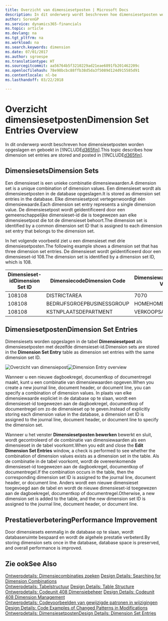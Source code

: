 ```yaml
---
title: Overzicht van dimensiesetposten | Microsoft Docs
description: In dit onderwerp wordt beschreven hoe dimensiesetposten worden opgeslagen en geboekt in Dynamics 365.
author: SorenGP
ms.service: dynamics365-financials
ms.topic: article
ms.devlang: na
ms.tgt_pltfrm: na
ms.workload: na
ms.search.keywords: dimension
ms.date: 07/01/2017
ms.author: sgroespe
ms.translationtype: HT
ms.sourcegitcommit: aa56764b5f3210229ad21eae6891fb201462209c
ms.openlocfilehash: 78e98bcbc88ffb38d5da3f5089d124d915585d91
ms.contentlocale: nl-be
ms.lasthandoff: 03/22/2018

---
```

# <a name="dimension-set-entries-overview"></a><span data-ttu-id="e5bb1-103">Overzicht dimensiesetposten</span><span class="sxs-lookup"><span data-stu-id="e5bb1-103">Dimension Set Entries Overview</span></span>
<span data-ttu-id="e5bb1-104">In dit onderwerp wordt beschreven hoe dimensiesetposten worden opgeslagen en geboekt in [!INCLUDE[d365fin](includes/d365fin_md.md)].</span><span class="sxs-lookup"><span data-stu-id="e5bb1-104">This topic describes how dimension set entries are stored and posted in [!INCLUDE[d365fin](includes/d365fin_md.md)].</span></span>  
  
## <a name="dimension-sets"></a><span data-ttu-id="e5bb1-105">Dimensiesets</span><span class="sxs-lookup"><span data-stu-id="e5bb1-105">Dimension Sets</span></span>  
<span data-ttu-id="e5bb1-106">Een dimensieset is een unieke combinatie dimensiewaarden.</span><span class="sxs-lookup"><span data-stu-id="e5bb1-106">A dimension set is a unique combination of dimension values.</span></span> <span data-ttu-id="e5bb1-107">Een dimensieset wordt als dimensiesetposten in de database opgeslagen.</span><span class="sxs-lookup"><span data-stu-id="e5bb1-107">It is stored as dimension set entries in the database.</span></span> <span data-ttu-id="e5bb1-108">Elke dimensiesetpost vertegenwoordigt één dimensiewaarde.</span><span class="sxs-lookup"><span data-stu-id="e5bb1-108">Each dimension set entry represents a single dimension value.</span></span> <span data-ttu-id="e5bb1-109">De dimensiesetpost wordt geïdentificeerd door een gemeenschappelijke dimensieset-id die is toegewezen aan elke dimensiesetpost die tot de dimensieset behoort.</span><span class="sxs-lookup"><span data-stu-id="e5bb1-109">The dimension set is identified by a common dimension set ID that is assigned to each dimension set entry that belongs to the dimension set.</span></span>  
  
<span data-ttu-id="e5bb1-110">In het volgende voorbeeld ziet u een dimensieset met drie dimensiesetposten.</span><span class="sxs-lookup"><span data-stu-id="e5bb1-110">The following example shows a dimension set that has three dimension set entries.</span></span> <span data-ttu-id="e5bb1-111">De dimensieset wordt geïdentificeerd door een dimensieset-id 108.</span><span class="sxs-lookup"><span data-stu-id="e5bb1-111">The dimension set is identified by a dimension set ID, which is 108.</span></span>  
  
|<span data-ttu-id="e5bb1-112">Dimensieset-id</span><span class="sxs-lookup"><span data-stu-id="e5bb1-112">Dimension Set ID</span></span>|<span data-ttu-id="e5bb1-113">Dimensiecode</span><span class="sxs-lookup"><span data-stu-id="e5bb1-113">Dimension Code</span></span>|<span data-ttu-id="e5bb1-114">Dimensiewaardecode</span><span class="sxs-lookup"><span data-stu-id="e5bb1-114">Dimension Value Code</span></span>|<span data-ttu-id="e5bb1-115">Dimensiewaardenaam</span><span class="sxs-lookup"><span data-stu-id="e5bb1-115">Dimension Value Name</span></span>|  
|----------------------|--------------------|--------------------------|--------------------------|  
|<span data-ttu-id="e5bb1-116">108</span><span class="sxs-lookup"><span data-stu-id="e5bb1-116">108</span></span>|<span data-ttu-id="e5bb1-117">DISTRICT</span><span class="sxs-lookup"><span data-stu-id="e5bb1-117">AREA</span></span>|<span data-ttu-id="e5bb1-118">70</span><span class="sxs-lookup"><span data-stu-id="e5bb1-118">70</span></span>|<span data-ttu-id="e5bb1-119">Noord-Amerika</span><span class="sxs-lookup"><span data-stu-id="e5bb1-119">America North</span></span>|  
|<span data-ttu-id="e5bb1-120">108</span><span class="sxs-lookup"><span data-stu-id="e5bb1-120">108</span></span>|<span data-ttu-id="e5bb1-121">BEDRIJFSGROEP</span><span class="sxs-lookup"><span data-stu-id="e5bb1-121">BUSINESSGROUP</span></span>|<span data-ttu-id="e5bb1-122">HOME</span><span class="sxs-lookup"><span data-stu-id="e5bb1-122">HOME</span></span>|<span data-ttu-id="e5bb1-123">Home</span><span class="sxs-lookup"><span data-stu-id="e5bb1-123">Home</span></span>|  
|<span data-ttu-id="e5bb1-124">108</span><span class="sxs-lookup"><span data-stu-id="e5bb1-124">108</span></span>|<span data-ttu-id="e5bb1-125">KSTNPLAATS</span><span class="sxs-lookup"><span data-stu-id="e5bb1-125">DEPARTMENT</span></span>|<span data-ttu-id="e5bb1-126">VERKOOP</span><span class="sxs-lookup"><span data-stu-id="e5bb1-126">SALES</span></span>|<span data-ttu-id="e5bb1-127">Verkoop</span><span class="sxs-lookup"><span data-stu-id="e5bb1-127">Sales</span></span>|  
  
## <a name="dimension-set-entries"></a><span data-ttu-id="e5bb1-128">Dimensiesetposten</span><span class="sxs-lookup"><span data-stu-id="e5bb1-128">Dimension Set Entries</span></span>  
<span data-ttu-id="e5bb1-129">Dimensiesets worden opgeslagen in de tabel **Dimensiesetpost** als dimensiesetposten met dezelfde dimensieset-id.</span><span class="sxs-lookup"><span data-stu-id="e5bb1-129">Dimension sets are stored in the **Dimension Set Entry** table as dimension set entries with the same dimension set ID.</span></span>  
  
<span data-ttu-id="e5bb1-130">![Overzicht van dimensiepost](media/dimensionentrynav7.png "DimensionEntryNAV7")</span><span class="sxs-lookup"><span data-stu-id="e5bb1-130">![Dimension Entry overview](media/dimensionentrynav7.png "DimensionEntryNAV7")</span></span>  
  
<span data-ttu-id="e5bb1-131">Wanneer u een nieuwe dagboekregel, documentkop of documentregel maakt, kunt u een combinatie van dimensiewaarden opgeven.</span><span class="sxs-lookup"><span data-stu-id="e5bb1-131">When you create a new journal line, document header, or document line, you can specify a combination of dimension values.</span></span> <span data-ttu-id="e5bb1-132">In plaats van elke dimensiewaarde expliciet in de database op te slaan, wordt een dimensieset-id toegewezen aan de dagboekregel, documentkop of documentregel om zo de dimensieset op te geven.</span><span class="sxs-lookup"><span data-stu-id="e5bb1-132">Instead of explicitly storing each dimension value in the database, a dimension set ID is assigned to the journal line, document header, or document line to specify the dimension set.</span></span>  
  
<span data-ttu-id="e5bb1-133">Wanneer u het venster **Dimensiesetposten bewerken** bewerkt en sluit, wordt gecontroleerd of de combinatie van dimensiewaarden als een dimensieset in de tabel voorkomt.</span><span class="sxs-lookup"><span data-stu-id="e5bb1-133">When you edit and close the **Edit Dimension Set Entries** window, a check is performed to see whether the combination of dimension values exists as a dimension set in the table.</span></span> <span data-ttu-id="e5bb1-134">Als de combinatie in de tabel voorkomt, wordt de overeenkomende dimensieset-id toegewezen aan de dagboekregel, documentkop of documentregel.</span><span class="sxs-lookup"><span data-stu-id="e5bb1-134">If the combination occurs in the table, then the corresponding dimension set ID is assigned to the journal line, document header, or document line.</span></span> <span data-ttu-id="e5bb1-135">Anders wordt een nieuwe dimensieset toegevoegd aan de tabel en wordt de nieuwe dimensieset-id toegewezen aan de dagboekregel, documentkop of documentregel.</span><span class="sxs-lookup"><span data-stu-id="e5bb1-135">Otherwise, a new dimension set is added to the table, and the new dimension set ID is assigned to the journal line, document header, or document line.</span></span>  
  
## <a name="performance-improvement"></a><span data-ttu-id="e5bb1-136">Prestatieverbetering</span><span class="sxs-lookup"><span data-stu-id="e5bb1-136">Performance Improvement</span></span>  
<span data-ttu-id="e5bb1-137">Door dimensiesets eenmalig in de database op te slaan, wordt databaseruimte bespaard en wordt de algehele prestatie verbeterd.</span><span class="sxs-lookup"><span data-stu-id="e5bb1-137">By storing dimension sets once in the database, database space is preserved, and overall performance is improved.</span></span>  
  
## <a name="see-also"></a><span data-ttu-id="e5bb1-138">Zie ook</span><span class="sxs-lookup"><span data-stu-id="e5bb1-138">See Also</span></span>  
<span data-ttu-id="e5bb1-139">[Ontwerpdetails: Dimensiecombinaties zoeken](design-details-searching-for-dimension-combinations.md) </span><span class="sxs-lookup"><span data-stu-id="e5bb1-139">[Design Details: Searching for Dimension Combinations](design-details-searching-for-dimension-combinations.md) </span></span>  
<span data-ttu-id="e5bb1-140">[Ontwerpdetails: Tabelstructuur](design-details-table-structure.md) </span><span class="sxs-lookup"><span data-stu-id="e5bb1-140">[Design Details: Table Structure](design-details-table-structure.md) </span></span>  
<span data-ttu-id="e5bb1-141">[Ontwerpdetails: Codeunit 408 Dimensiebeheer](design-details-codeunit-408-dimension-management.md) </span><span class="sxs-lookup"><span data-stu-id="e5bb1-141">[Design Details: Codeunit 408 Dimension Management](design-details-codeunit-408-dimension-management.md) </span></span>  
<span data-ttu-id="e5bb1-142">[Ontwerpdetails: Codevoorbeelden van gewijzigde patronen in wijzigingen](design-details-code-examples-of-changed-patterns-in-modifications.md) </span><span class="sxs-lookup"><span data-stu-id="e5bb1-142">[Design Details: Code Examples of Changed Patterns in Modifications](design-details-code-examples-of-changed-patterns-in-modifications.md) </span></span>  
[<span data-ttu-id="e5bb1-143">Ontwerpdetails: Dimensiesetposten</span><span class="sxs-lookup"><span data-stu-id="e5bb1-143">Design Details: Dimension Set Entries</span></span>](design-details-dimension-set-entries.md)   

